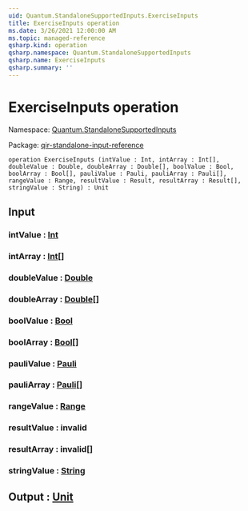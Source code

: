 ```yaml
---
uid: Quantum.StandaloneSupportedInputs.ExerciseInputs
title: ExerciseInputs operation
ms.date: 3/26/2021 12:00:00 AM
ms.topic: managed-reference
qsharp.kind: operation
qsharp.namespace: Quantum.StandaloneSupportedInputs
qsharp.name: ExerciseInputs
qsharp.summary: ''
---
```


# ExerciseInputs operation

Namespace: [Quantum.StandaloneSupportedInputs](xref:Quantum.StandaloneSupportedInputs)

Package: [qir-standalone-input-reference](https://nuget.org/packages/qir-standalone-input-reference)




```qsharp
operation ExerciseInputs (intValue : Int, intArray : Int[], doubleValue : Double, doubleArray : Double[], boolValue : Bool, boolArray : Bool[], pauliValue : Pauli, pauliArray : Pauli[], rangeValue : Range, resultValue : Result, resultArray : Result[], stringValue : String) : Unit
```


## Input

### intValue : [Int](xref:microsoft.quantum.lang-ref.int)




### intArray : [Int](xref:microsoft.quantum.lang-ref.int)[]




### doubleValue : [Double](xref:microsoft.quantum.lang-ref.double)




### doubleArray : [Double](xref:microsoft.quantum.lang-ref.double)[]




### boolValue : [Bool](xref:microsoft.quantum.lang-ref.bool)




### boolArray : [Bool](xref:microsoft.quantum.lang-ref.bool)[]




### pauliValue : [Pauli](xref:microsoft.quantum.lang-ref.pauli)




### pauliArray : [Pauli](xref:microsoft.quantum.lang-ref.pauli)[]




### rangeValue : [Range](xref:microsoft.quantum.lang-ref.range)




### resultValue : __invalid<Result>__




### resultArray : __invalid<Result>__[]




### stringValue : [String](xref:microsoft.quantum.lang-ref.string)





## Output : [Unit](xref:microsoft.quantum.lang-ref.unit)

